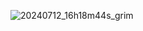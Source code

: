 ![20240712_16h18m44s_grim](https://github.com/user-attachments/assets/7b1c9c7e-e325-411a-a96e-e01217f08d4d)

